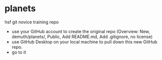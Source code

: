 # planets
hsf git novice training repo

- use your GitHub account to create the original repo (Overview: New, demuth/planets/, Public, Add README.md, Add .gitignore, no license)
- use GitHub Desktop on your local machine to pull down this new GitHub repo.
- go to it
